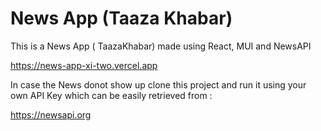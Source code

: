 # News App (Taaza Khabar)

This is a News App ( TaazaKhabar) made using React, MUI and NewsAPI

https://news-app-xi-two.vercel.app

In case the News donot show up clone this project and run it using your own API Key which can be easily retrieved from :

https://newsapi.org